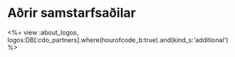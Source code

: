 

# Aðrir samstarfsaðilar

<%= view :about_logos, logos:DB[:cdo_partners].where(hourofcode_b:true).and(kind_s:'additional') %>